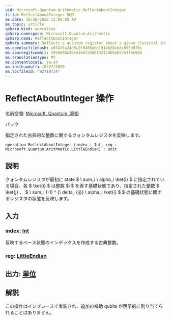 ```yaml
---
uid: Microsoft.Quantum.Arithmetic.ReflectAboutInteger
title: ReflectAboutInteger 操作
ms.date: 10/26/2020 12:00:00 AM
ms.topic: article
qsharp.kind: operation
qsharp.namespace: Microsoft.Quantum.Arithmetic
qsharp.name: ReflectAboutInteger
qsharp.summary: Reflects a quantum register about a given classical integer.
ms.openlocfilehash: e034f0a24d5c2f0465ebd1914b28cb8c695d978c
ms.sourcegitcommit: 29e0d88a30e4166fa580132124b0eb57e1f0e986
ms.translationtype: MT
ms.contentlocale: ja-JP
ms.lasthandoff: 10/27/2020
ms.locfileid: "92719714"
---
```

# <a name="reflectaboutinteger-operation"></a>ReflectAboutInteger 操作

名前空間: [Microsoft. Quantum. 算術](xref:Microsoft.Quantum.Arithmetic)

パック [](https://nuget.org/packages/)


指定された古典的な整数に関するクォンタムレジスタを反映します。

```qsharp
operation ReflectAboutInteger (index : Int, reg : Microsoft.Quantum.Arithmetic.LittleEndian) : Unit
```


## <a name="description"></a>説明

クォンタムレジスタが最初に state $ \ sum_i \ alpha_i \ket{i} $ に指定されている場合、各 $ \ket{i} $ は整数 $i $ を表す基礎状態であり、指定された整数 $ \ket{j} $、$ $ \ sum_i (-1) ^ {\ delta_ {ij}} \ alpha_i \ket{i} $ $ の基礎状態に関するレジスタの状態を反映します。

## <a name="input"></a>入力

### <a name="index--int"></a>index: [Int](xref:microsoft.quantum.lang-ref.int)

反映するベース状態のインデックスを作成する古典整数。


### <a name="reg--littleendian"></a>reg: [LittleEndian](xref:Microsoft.Quantum.Arithmetic.LittleEndian)





## <a name="output--unit"></a>出力: [単位](xref:microsoft.quantum.lang-ref.unit)



## <a name="remarks"></a>解説

この操作はインプレースで実装され、追加の補助 qubits が明示的に割り当てられることはありません。